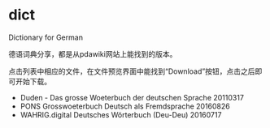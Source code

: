 # dict

Dictionary for German

德语词典分享，都是从pdawiki网站上能找到的版本。

点击列表中相应的文件，在文件预览界面中能找到“Download”按钮，点击之后即可开始下载。

- Duden - Das grosse Woeterbuch der deutschen Sprache 20110317
- PONS Grosswoeterbuch Deutsch als Fremdsprache 20160826
- WAHRIG.digital Deutsches Wörterbuch (Deu-Deu) 20160717
